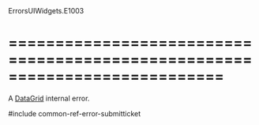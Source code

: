 <!--id-->ErrorsUIWidgets.E1003<!--/id-->
===========================================================================
===========================================================================

<!--shortDescription-->
A [DataGrid](/Documentation/ApiReference/UI_Widgets/dxDataGrid/) internal error.
<!--/shortDescription-->

<!--fullDescription-->
#include common-ref-error-submitticket
<!--/fullDescription-->